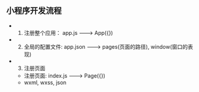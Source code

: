 ## 小程序开发流程
  - 1. 注册整个应用： app.js ---> App({})
  - 2. 全局的配置文件: app.json ---> pages(页面的路径), window(窗口的表现)
  - 3. 注册页面
    - 注册页面: index.js ---> Page({})
    - wxml, wxss, json